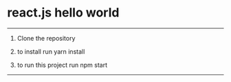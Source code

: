# react.js hello world
---
1. Clone the repository 

2. to install run yarn install 

3. to run this project run npm start
---
